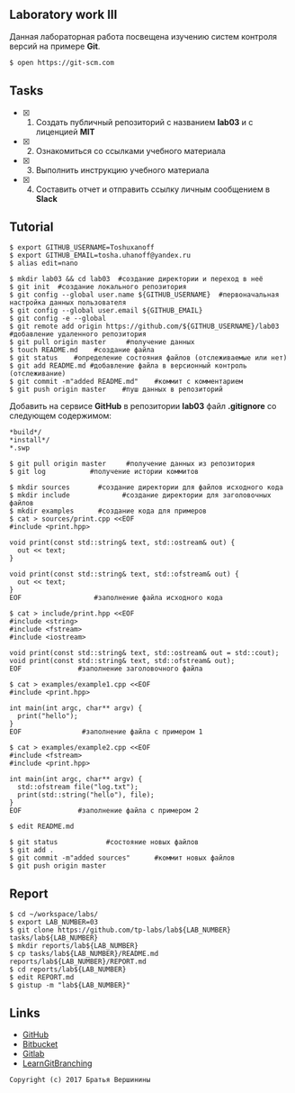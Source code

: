 ## Laboratory work III

Данная лабораторная работа посвещена изучению систем контроля версий на примере **Git**.

```bash
$ open https://git-scm.com
```

## Tasks

- [x] 1. Создать публичный репозиторий с названием **lab03** и с лиценцией **MIT**
- [x] 2. Ознакомиться со ссылками учебного материала
- [x] 3. Выполнить инструкцию учебного материала
- [x] 4. Составить отчет и отправить ссылку личным сообщением в **Slack**

## Tutorial

```ShellSession
$ export GITHUB_USERNAME=Toshuxanoff
$ export GITHUB_EMAIL=tosha.uhanoff@yandex.ru
$ alias edit=nano
```

```ShellSession
$ mkdir lab03 && cd lab03  #создание директории и переход в неё
$ git init	#создание локального репозитория
$ git config --global user.name ${GITHUB_USERNAME}	#первоначальная настройка данных пользователя
$ git config --global user.email ${GITHUB_EMAIL}
$ git config -e --global
$ git remote add origin https://github.com/${GITHUB_USERNAME}/lab03 #добавление удаленного репозитория
$ git pull origin master	 #получение данных
$ touch README.md	 #создание файла
$ git status 	#определение состояния файлов (отслеживаемые или нет)
$ git add README.md	#добавление файла в версионный контроль (отслеживание)
$ git commit -m"added README.md"	#коммит с комментарием
$ git push origin master 	#пуш данных в репозиторий
```

Добавить на сервисе **GitHub** в репозитории **lab03** файл **.gitignore**
со следующем содержимом:

```ShellSession
*build*/
*install*/
*.swp
```

```ShellSession
$ git pull origin master	 #получение данных из репозитория
$ git log			#получение истории коммитов
```

```ShellSession
$ mkdir sources       #создание директории для файлов исходного кода
$ mkdir include				#создание директории для заголовочных файлов
$ mkdir examples      #создание кода для примеров
$ cat > sources/print.cpp <<EOF		
#include <print.hpp>

void print(const std::string& text, std::ostream& out) {
  out << text;
}

void print(const std::string& text, std::ofstream& out) {
  out << text;
}
EOF                  #заполнение файла исходного кода
```

```ShellSession
$ cat > include/print.hpp <<EOF
#include <string>
#include <fstream>
#include <iostream>

void print(const std::string& text, std::ostream& out = std::cout);
void print(const std::string& text, std::ofstream& out);
EOF              #заполнение заголовочного файла
```

```ShellSession
$ cat > examples/example1.cpp <<EOF
#include <print.hpp>

int main(int argc, char** argv) {
  print("hello");
}
EOF               #заполнение файла с примером 1
```

```ShellSession
$ cat > examples/example2.cpp <<EOF
#include <fstream>
#include <print.hpp>

int main(int argc, char** argv) {
  std::ofstream file("log.txt");
  print(std::string("hello"), file);
}
EOF              #заполнение файла с примером 2
```

```ShellSession
$ edit README.md		
```

```ShellSession
$ git status			#состояние новых файлов
$ git add .	
$ git commit -m"added sources"		#коммит новых файлов
$ git push origin master
```

## Report

```ShellSession
$ cd ~/workspace/labs/
$ export LAB_NUMBER=03
$ git clone https://github.com/tp-labs/lab${LAB_NUMBER} tasks/lab${LAB_NUMBER}
$ mkdir reports/lab${LAB_NUMBER}
$ cp tasks/lab${LAB_NUMBER}/README.md reports/lab${LAB_NUMBER}/REPORT.md
$ cd reports/lab${LAB_NUMBER}
$ edit REPORT.md
$ gistup -m "lab${LAB_NUMBER}"
```

## Links

- [GitHub](https://github.com)
- [Bitbucket](https://bitbucket.org)
- [Gitlab](https://about.gitlab.com)
- [LearnGitBranching](http://learngitbranching.js.org/)

```
Copyright (c) 2017 Братья Вершинины
```

